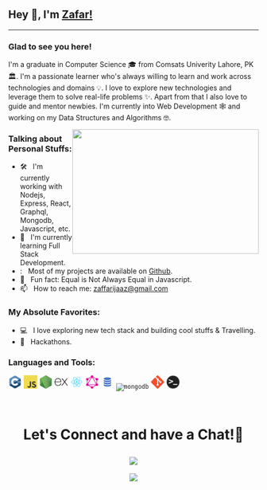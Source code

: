 ## Hey :wave:, I'm [Zafar!](https://github.com/ZafarIjaz)  




---

### Glad to see you here! &nbsp; 

I'm a graduate in Computer Science :mortar_board: from Comsats Univerity Lahore, PK 🏛. I'm a passionate learner who's always willing to learn and work across technologies and domains :bulb:. I love to explore new technologies and leverage them to solve real-life problems :sparkles:. Apart from that I also love to guide and mentor newbies. I'm currently into Web Development :spider_web: and working on my Data Structures and Algorithms :nerd_face:.

<!-- Since then I pushed **{{ COMMITS }}**+ commits, opened **{{ ISSUES }}**+ issues, submitted **{{ PULL_REQUESTS }}**+ pull requests, created **{{ GISTS }}**+ gists and contributed to **{{ REPOSITORIES_CONTRIBUTED_TO }}**+ public repositories. -->

<img align="right" height="250" width="375" alt="" src="https://camo.githubusercontent.com/e37ba631e0cde2bcb7c0c4cb4ddcbf9ebc464428f85a85a913fe2287f33ef192/68747470733a2f2f6d656469612e74656e6f722e636f6d2f476653582d753756474d3441414141432f636f64696e672e676966" />

### Talking about Personal Stuffs:

- 🛠 &nbsp; I'm currently working with  <br /> Nodejs, Express, React, <br /> Graphql, Mongodb, Javascript, etc.
- :rocket: &nbsp; I'm currently learning Full Stack Development.
- : &nbsp; Most of my projects are available on [Github](https://github.com/ZafarIjaz).
- :space_invader: &nbsp; Fun fact: Equal is Not Always Equal in Javascript.
- :mailbox: &nbsp; How to reach me: zaffarijaaz@gmail.com

### My Absolute Favorites:

- :computer: &nbsp; I love exploring new tech stack and building cool stuffs & Travelling.
- :pizza: &nbsp; Hackathons.

### Languages and Tools:

<code><img height="27" src="https://raw.githubusercontent.com/github/explore/80688e429a7d4ef2fca1e82350fe8e3517d3494d/topics/cpp/cpp.png" alt="cpp"></code>
<code><img height="27" src="https://raw.githubusercontent.com/github/explore/80688e429a7d4ef2fca1e82350fe8e3517d3494d/topics/javascript/javascript.png" alt="javascript"></code>
<code><img height="27" src="https://raw.githubusercontent.com/github/explore/80688e429a7d4ef2fca1e82350fe8e3517d3494d/topics/nodejs/nodejs.png" alt="nodejs"></code>
<code><img height="27" src="https://raw.githubusercontent.com/devicons/devicon/master/icons/express/express-original.svg" alt="expressjs"></code>
<code><img height="27" src="https://raw.githubusercontent.com/github/explore/80688e429a7d4ef2fca1e82350fe8e3517d3494d/topics/react/react.png" alt="react"></code>
<code><img height="27" src="https://raw.githubusercontent.com/github/explore/80688e429a7d4ef2fca1e82350fe8e3517d3494d/topics/graphql/graphql.png" alt="graphql"></code>
<code><img height="27" src="https://raw.githubusercontent.com/github/explore/80688e429a7d4ef2fca1e82350fe8e3517d3494d/topics/sql/sql.png" alt="sql"></code>
<code><img height="27" src="https://encrypted-tbn0.gstatic.com/images?q=tbn%3AANd9GcSTTzPAw-55ssm1Im594xYZ9eRQu2JylrkYLg&usqp=CAU" alt="mongodb"></code>
<code><img height="27" src="https://raw.githubusercontent.com/devicons/devicon/master/icons/git/git-original.svg" alt="git"></code>
<code><img height="27" src="https://raw.githubusercontent.com/github/explore/80688e429a7d4ef2fca1e82350fe8e3517d3494d/topics/terminal/terminal.png" alt="terminal"></code>

<!--
<code><img height="25" src="https://raw.githubusercontent.com/github/explore/80688e429a7d4ef2fca1e82350fe8e3517d3494d/topics/sass/sass.png" alt="sass"></code>
-->

<br/>
<h1 align="center">

  Let's Connect and have a Chat!💬

</h1>



<p align="center">


<a href="https://www.linkedin.com/in/zaffarijaz/">

  <img height="50" src="https://user-images.githubusercontent.com/46517096/166973395-19676cd8-f8ec-4abf-83ff-da8243505b82.png"/>


</p>



<p align="center">

  <img src= "https://i.giphy.com/media/q217GUnfKAmJlFcjBX/giphy.webp">

</p>  

